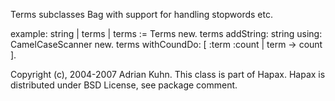 Terms subclasses Bag with support for handling stopwords etc.

example: string
	| terms |
	terms := Terms new.
	terms addString: string using: CamelCaseScanner new.
	terms withCoundDo: [ :term :count |
		term -> count ].

Copyright (c), 2004-2007 Adrian Kuhn. This class is part of Hapax. Hapax is distributed under BSD License, see package comment.